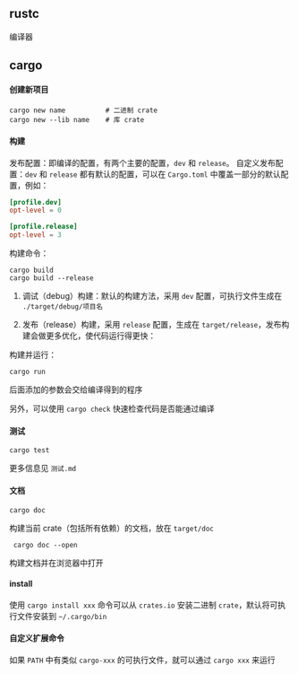 ## rustc

编译器

## cargo

#### 创建新项目

```shell
cargo new name			# 二进制 crate
cargo new --lib name	# 库 crate
```

#### 构建

发布配置：即编译的配置，有两个主要的配置，`dev` 和 `release`。
自定义发布配置：`dev` 和 `release` 都有默认的配置，可以在 `Cargo.toml` 中覆盖一部分的默认配置，例如：

```toml
[profile.dev]
opt-level = 0

[profile.release]
opt-level = 3
```

构建命令：

```shell
cargo build
cargo build --release
```

1. 调试（debug）构建：默认的构建方法，采用 `dev` 配置，可执行文件生成在 `./target/debug/项目名`

2. 发布（release）构建，采用 `release` 配置，生成在 `target/release`，发布构建会做更多优化，使代码运行得更快：

构建并运行：

```shell
cargo run
```

后面添加的参数会交给编译得到的程序

另外，可以使用 `cargo check` 快速检查代码是否能通过编译

#### 测试

```shell
cargo test
```

更多信息见 `测试.md`

#### 文档

```shell
cargo doc
```

构建当前 crate（包括所有依赖）的文档，放在 `target/doc`

```shell
 cargo doc --open
```

构建文档并在浏览器中打开

#### install

使用 `cargo install xxx` 命令可以从 `crates.io` 安装二进制 `crate`，默认将可执行文件安装到 `~/.cargo/bin`

#### 自定义扩展命令

如果 `PATH` 中有类似 `cargo-xxx` 的可执行文件，就可以通过 `cargo xxx` 来运行
